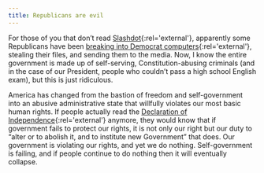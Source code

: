 ```yaml
---
title: Republicans are evil
---
```

For those of you that don’t read [Slashdot](http://slashdot.org/ "Slashdot: News for nerds, stuff that matters"){:rel='external'}, apparently some Republicans have been [breaking into Democrat computers](http://www.boston.com/news/nation/articles/2004/01/22/infiltration_of_files_seen_as_extensive/ "Boston.com: Infiltration of files seen as extensive"){:rel='external'}, stealing their files, and sending them to the media. Now, I know the entire government is made up of self-serving, Constitution-abusing criminals (and in the case of our President, people who couldn’t pass a high school English exam), but this is just ridiculous.

America has changed from the bastion of freedom and self-government into an abusive administrative state that willfully violates our most basic human rights. If people actually read the [Declaration of Independence](https://www.archives.gov/founding-docs/declaration-transcript){:rel='external'} anymore, they would know that if government fails to protect our rights, it is not only our right but our duty to <q cite="https://www.archives.gov/founding-docs/declaration-transcript">alter or to abolish it, and to institute new Government</q> that does. Our government is violating our rights, and yet we do nothing. Self-government is failing, and if people continue to do nothing then it will eventually collapse.
